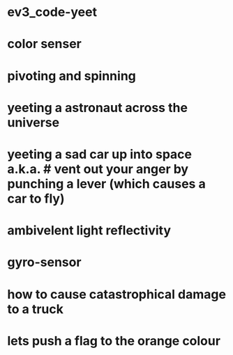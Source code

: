 # ev3_code-yeet
# color senser
# pivoting and spinning
# yeeting a astronaut across the universe
# yeeting a sad car up into space a.k.a. # vent out your anger by punching a lever (which causes a car to fly)
# ambivelent light reflectivity
# gyro-sensor
# how to cause catastrophical damage to a truck
# lets push  a flag to the orange colour
